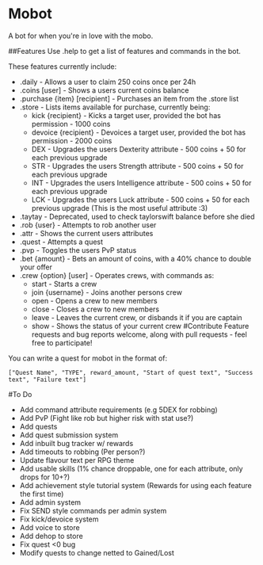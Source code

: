 # Mobot
A bot for when you're in love with the mobo.

##Features
Use .help to get a list of features and commands in the bot.

These features currently include:
* .daily - Allows a user to claim 250 coins once per 24h
* .coins [user] - Shows a users current coins balance
* .purchase {item} [recipient] - Purchases an item from the .store list
* .store - Lists items available for purchase, currently being:
  * kick {recipient} - Kicks a target user, provided the bot has permission - 1000 coins
  * devoice {recipient} - Devoices a target user, provided the bot has permission - 2000 coins
  * DEX - Upgrades the users Dexterity attribute - 500 coins + 50 for each previous upgrade
  * STR - Upgrades the users Strength attribute - 500 coins + 50 for each previous upgrade
  * INT - Upgrades the users Intelligence attribute - 500 coins + 50 for each previous upgrade
  * LCK - Upgrades the users Luck attribute - 500 coins + 50 for each previous upgrade (This is the most useful attribute :3)
* .taytay - Deprecated, used to check taylorswift balance before she died
* .rob {user} - Attempts to rob another user
* .attr - Shows the current users attributes
* .quest - Attempts a quest
* .pvp - Toggles the users PvP status
* .bet {amount} - Bets an amount of coins, with a 40% chance to double your offer
* .crew {option} [user] - Operates crews, with commands as:
  * start - Starts a crew
  * join {username} - Joins another persons crew
  * open - Opens a crew to new members
  * close - Closes a crew to new members
  * leave - Leaves the current crew, or disbands it if you are captain
  * show - Shows the status of your current crew
#Contribute
Feature requests and bug reports welcome, along with pull requests - feel free to participate!

You can write a quest for mobot in the format of:

`["Quest Name", "TYPE", reward_amount, "Start of quest text", "Success text", "Failure text"]`

#To Do
* Add command attribute requirements (e.g 5DEX for robbing)
* Add PvP (Fight like rob but higher risk with stat use?)
* Add quests
* Add quest submission system
* Add inbuilt bug tracker w/ rewards
* Add timeouts to robbing (Per person?)
* Update flavour text per RPG theme
* Add usable skills (1% chance droppable, one for each attribute, only drops for 10+?)
* Add achievement style tutorial system (Rewards for using each feature the first time)
* Add admin system
* Fix SEND style commands per admin system
* Fix kick/devoice system
* Add voice to store
* Add dehop to store
* Fix quest <0 bug
* Modify quests to change netted to Gained/Lost

